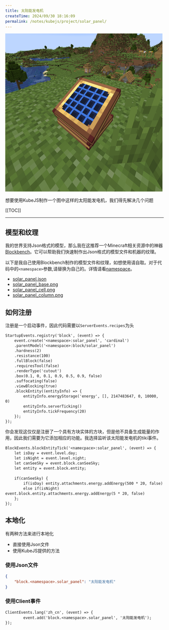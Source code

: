 ```yaml
---
title: 太阳能发电机
createTime: 2024/09/30 18:16:09
permalink: /notes/kubejs/project/solar_panel/
---
```


<img src='../../../.vuepress/public/images/solar_panel.png' alt='Solar Panel' width='500' height='500'>

想要使用KubeJS制作一个图中这样的太阳能发电机，我们得先解决几个问题

[[TOC]]

---

## 模型和纹理

我的世界支持Json格式的模型，那么我在这推荐一个Minecraft相关资源中的神器[Blockbench](../misc/software/blockbench.md)。它可以帮助我们快速制作出Json格式的模型文件和机器的纹理。

以下是我自己使用Blockbench制作的模型文件和纹理，如想使用请自取。对于代码中的`<namespace>`参数,请替换为自己的。详情请看[namespace](../misc/basic/namespace.md)。

- [solar_panel.json](https://github.com/QiHuang02/StellarisSpace/blob/main/kubejs/assets/stellaris_space/models/block/solar_panel.json)
- [solar_panel_base.png](https://github.com/QiHuang02/StellarisSpace/blob/main/kubejs/assets/stellaris_space/textures/block/solar_panel_base.png)
- [solar_panel_cell.png](https://github.com/QiHuang02/StellarisSpace/blob/main/kubejs/assets/stellaris_space/textures/block/solar_panel_cell.png)
- [solar_panel_column.png](https://github.com/QiHuang02/StellarisSpace/blob/main/kubejs/assets/stellaris_space/textures/block/solar_panel_column.png)

## 如何注册

注册是一个启动事件，因此代码需要以`ServerEvents.recipes`为头

```JS
StartupEvents.registry('block', (event) => {
    event.create('<namespace>:solar_panel', 'cardinal')
    .parentModel('<namespace>:block/solar_panel')
    .hardness(2)
    .resistance(100)
    .fullBlock(false)
    .requiresTool(false)
    .renderType('cutout')
    .box(0.1, 0, 0.1, 0.9, 0.5, 0.9, false)
    .suffocating(false)
    .viewBlocking(true)
    .blockEntity((entityInfo) => {
        entityInfo.energyStorage('energy', [], 2147483647, 0, 10000, 0)
        entityInfo.serverTicking()
        entityInfo.tickFrequency(20)
    });
});
```

你会发现这仅仅是注册了一个具有方块实体的方块，但是他不具备生成能量的作用，因此我们需要为它添加相应的功能。我选择监听该太阳能发电机的tiki事件。

```JS
BlockEvents.blockEntityTick('<namecpace>:solar_panel', (event) => {
    let isDay = event.level.day;
    let isNight = event.level.night;
    let canSeeSky = event.block.canSeeSky;
    let entity = event.block.entity;

    if(canSeeSky) {
        if(isDay) entity.attachments.energy.addEnergy(500 * 20, false)
        else if(isNight) event.block.entity.attachments.energy.addEnergy(5 * 20, false)
    };
});
```

## 本地化

有两种方法来进行本地化

- 直接使用Json文件
- 使用KubeJS提供的方法

### 使用Json文件

```Json
{
    "block.<namespace>.solar_panel": "太阳能发电机"
}
```

### 使用Client事件

```JS
ClientEvents.lang('zh_cn', (event) => {
        event.add('block.<namespace>.solar_panel', '太阳能发电机');
});
```
